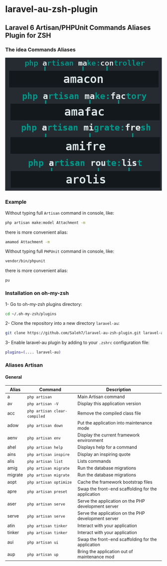 # laravel-au-zsh-plugin

## Laravel 6 Artisan/PHPUnit Commands Aliases Plugin for ZSH

### The idea Commands Aliases

![idea](https://raw.githubusercontent.com/Saleh7/laravel-au-zsh-plugin/master/ideaCommands.png)

### Example

Without typing full `Artisan` command in console, like:

```bash
php artisan make:model Attachment -m
```
there is more convenient alias:
```bash
amamod Attachment -m
```

Without typing full `PHPUnit` command in console, like:
```bash
vendor/bin/phpunit
```
there is more convenient alias:
```bash
pu
```

### Installation on oh-my-zsh

1- Go to oh-my-zsh plugins directory:
```bash
cd ~/.oh-my-zsh/plugins
```
2- Clone the repository into a new directory `laravel-au`:
```bash
git clone https://github.com/Saleh7/laravel-au-zsh-plugin.git laravel-au
```
3- Enable laravel-au plugin by adding to your `.zshrc` configuration file:
```bash
plugins=(.... laravel-au)
```

### Aliases Artisan

#### General

| Alias | Command            | Description |
|-------|--------------------|-------------|
|a       | `php artisan`                | Main Artisan command|
|av     | `php artisan -V`     |Display this application version|
|acc    | `php artisan clear-compiled`     |Remove the compiled class file|
|adow     | `php artisan down`     |Put the application into maintenance mode|
|aenv     | `php artisan env`     |Display the current framework environment|
|ahel     | `php artisan help`     |Displays help for a command|
|ains     | `php artisan inspire`     |Display an inspiring quote|
|alis     | `php artisan list`     |Lists commands|
|amig     | `php artisan migrate`     |Run the database migrations|
|migrate     | `php artisan migrate`     |Run the database migrations|
|aopt     | `php artisan optimize`     |Cache the framework bootstrap files|
|apre     | `php artisan preset`     |Swap the front-end scaffolding for the application|
|aser     | `php artisan serve`     |Serve the application on the PHP development server|
|serve     | `php artisan serve`     |Serve the application on the PHP development server|
|atin     | `php artisan tinker`     |Interact with your application|
|tinker     | `php artisan tinker`     |Interact with your application|
|aui     | `php artisan ui`     |Swap the front-end scaffolding for the application|
|aup     | `php artisan up`     |Bring the application out of maintenance mod|
